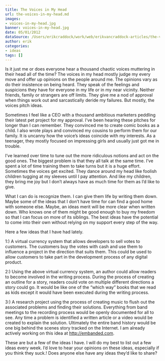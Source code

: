 ```yaml
---
title: The Voices in My Head
url: the-voices-in-my-head.md
images:
- voices-in-my-head.jpg
banner: voices-in-my-head.jpg
date: 05/01/2012
dataSource: /Users/erikcraddock/work/web/erikvancraddock-articles/the-voices-in-my-head/the-voices-in-my-head.md
author: erik
categories:
- ideas
tags: []
---
```

Is it just me or does everyone hear a thousand chaotic voices muttering in their head all of the time? The voices in my head mostly judge my every move and offer up opinions on the people around me. The opinions vary as do their insistence on being heard. They speak of the feelings and suspicions they have for everyone in my life or in my near vicinity. Neither friends, family or strangers are off limits. They give me a nod of approval when things work out and sarcastically deride my failures. But mostly, the voices pitch ideas.

Sometimes I feel like a CEO with a thousand ambitious marketers peddling their latest pet project for my approval. I’ve been hearing these pitches for longer than I can remember. They convinced me to create comic books as a child. I also wrote plays and convinced my cousins to perform them for our family. It is uncanny how the voice’s ideas coincide with my interests. As a teenager, they mostly focused on impressing girls and usually just got me in trouble.

I&#8217;ve learned over time to tune out the more ridiculous notions and act on the good ones. The biggest problem is that they all talk at the same time. I’ve spent a lot of time training them to take turns but it is a huge effort. Sometimes the voices get excited. They dance around my head like foolish children tugging at my sleeves until I pay attention. And like my children, they bring me joy but I don’t always have as much time for them as I’d like to give.

What I can do is recognize them. I can give them life by writing them down. Maybe some of the ideas that I don’t have time for can find a good home with someone else. Maybe, an ideas merit will be more clear when written down. Who knows one of them might be good enough to buy my freedom so that I can focus on more of its siblings. The best ideas have the potential to come into their own without relying on my support every step of the way.

Here a few ideas that I have had lately.

1:) A virtual currency system that allows developers to sell votes to customers. The customers buy the votes with cash and use them to influence a project in the direction that suits them. This could be used to allow customers to take part in the development process of any digital product.

2:) Using the above virtual currency system, an author could allow readers to become involved in the writing process. During the process of creating an outline for a story, readers could vote on multiple different directions a story could go. It would be like one of the “which way” books that we read as kids except it would have been executed during the writing process.

3:) A research project using the process of creating music to flush out the associated problems and finding their solutions. Everything from band meetings to the recording process would be openly documented for all to see. Any time a problem is identified a written article or a video would be created to explain the solution. Ultimately the entire band history would be one big behind the scenes story tracked on the Internet. I am already actively working on this idea at http://embanded.com.

These are but a few of the ideas I have. I will do my best to list out a few ideas every week. I’d love to hear your opinions on these ideas, especially if you think they suck.! Does anyone else have any ideas they&#8217;d like to share?